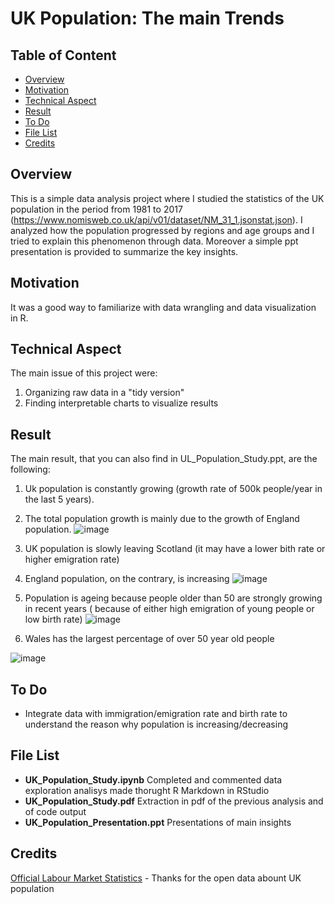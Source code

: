 # UK Population: The main Trends

## Table of Content
  * [Overview](#overview)
  * [Motivation](#motivation)
  * [Technical Aspect](#technical-aspects)
  * [Result](#result)
  * [To Do](#to-do)
  * [File List](#file-list)
  * [Credits](#credits)


  
## Overview <a name="overview" />
This is a simple data analysis project where I studied the statistics of the UK population in the period from 1981 to 2017 (https://www.nomisweb.co.uk/api/v01/dataset/NM_31_1.jsonstat.json). I analyzed how the population progressed by regions and age groups and I tried to explain this phenomenon through data. Moreover a simple ppt presentation is provided to summarize the key insights. 

## Motivation <a name="motivation" />
It was a good way to familiarize with data wrangling and data visualization in R.

## Technical Aspect <a name="technical-aspects" />
The main issue of this project were:
1. Organizing raw data in a "tidy version"
2. Finding interpretable charts to visualize results

## Result <a name="result" />
The main result, that you can also find in UL_Population_Study.ppt, are the following:
1. Uk population is constantly growing (growth rate of 500k people/year in the last 5 years).
2. The total population growth is mainly due to the growth of England population.
![image](https://user-images.githubusercontent.com/29163695/121808797-7e1ec200-cc5a-11eb-94b7-36f82c999790.png)

3. UK population is slowly leaving Scotland (it may have a lower bith rate or higher emigration rate)
4. England population, on the contrary, is increasing 
![image](https://user-images.githubusercontent.com/29163695/121808980-48c6a400-cc5b-11eb-84d2-c3e61877d58a.png)

5. Population is ageing because people older than 50 are strongly growing in recent years ( because of either high emigration of young people or low birth rate)
![image](https://user-images.githubusercontent.com/29163695/121811058-66980700-cc63-11eb-8865-7fdad80f82db.png)

6. Wales has the largest percentage of over 50 year old people

![image](https://user-images.githubusercontent.com/29163695/121809055-98a56b00-cc5b-11eb-8de1-b40b7269b79d.png)

## To Do <a name="to-do" />
* Integrate data with immigration/emigration rate and birth rate to understand the reason why population is increasing/decreasing

## File List <a name="file-list" />
* **UK_Population_Study.ipynb** Completed and commented data exploration analisys made thorught R Markdown in RStudio
* **UK_Population_Study.pdf** Extraction in pdf of the previous analysis and of code output
* **UK_Population_Presentation.ppt** Presentations of main insights

## Credits <a name="credits" />
[Official Labour Market Statistics](https://www.nomisweb.co.uk/) - Thanks for the open data abount UK population
